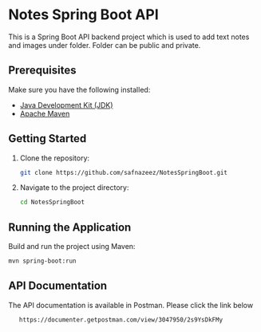 # Notes Spring Boot API

This is a Spring Boot API backend project which is used to add text notes and images under folder. Folder can be public and private.

## Prerequisites

Make sure you have the following installed:

- [Java Development Kit (JDK)](https://adoptopenjdk.net/)
- [Apache Maven](https://maven.apache.org/)

## Getting Started

1. Clone the repository:

    ```bash
    git clone https://github.com/safnazeez/NotesSpringBoot.git
    ```

2. Navigate to the project directory:

    ```bash
    cd NotesSpringBoot
    ```

## Running the Application

Build and run the project using Maven:

```bash
mvn spring-boot:run
```

## API Documentation
The API documentation is available in Postman. Please click the link below

```bash
   https://documenter.getpostman.com/view/3047950/2s9YsDkFMy
```
